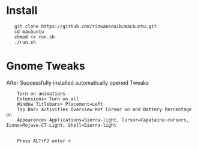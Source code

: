  # Install 
       git clone https://github.com/rizwansoaib/macbuntu.git
       cd macbuntu
       chmod +x run.sh
       ./run.sh
# Gnome Tweaks

After Successfully installed automatically opened Tweaks 


        Turn on animations
        Extensions> Turn on all
        Window Titlebars> Placement=Left
        Top Bar> Activities Overview Hot Corner on and Battery Percentage on
        Appearance> Applications=Sierra-light, Cursor=Capataine-cursors, Icons=Mojave-CT-Light, Shell=Sierra-light
        
        
        Press ALT+F2 enter r
        
